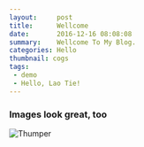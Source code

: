 ```yaml
---
layout:     post
title:      Wellcome
date:       2016-12-16 08:08:08
summary:    Wellcome To My Blog.
categories: Hello
thumbnail: cogs
tags:
 - demo
 - Hello, Lao Tie!
---
```



### Images look great, too

![Thumper](https://i.imgur.com/DMCHDqF.jpg)


